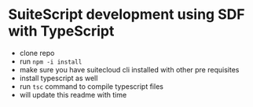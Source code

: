 # SuiteScript development using SDF with TypeScript
- clone repo
- run `npm -i install`
- make sure you have suitecloud cli installed with other pre requisites
- install typescript as well
- run `tsc` command to compile typescript files
- will update this readme with time

